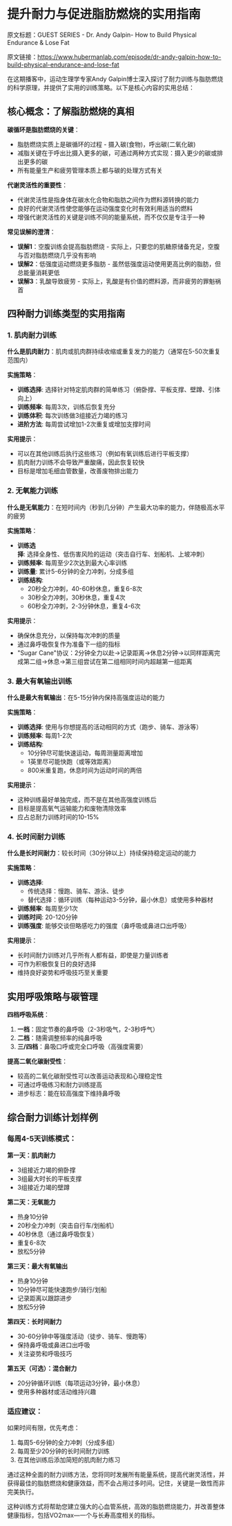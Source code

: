 # 提升耐力与促进脂肪燃烧的实用指南

原文标题：GUEST SERIES - Dr. Andy Galpin- How to Build Physical Endurance & Lose Fat

原文链接：https://www.hubermanlab.com/episode/dr-andy-galpin-how-to-build-physical-endurance-and-lose-fat

<YouTube videoId="oNkDA2F7CjM" />

在这期播客中，运动生理学专家Andy Galpin博士深入探讨了耐力训练与脂肪燃烧的科学原理，并提供了实用的训练策略。以下是核心内容的实用总结：

## 核心概念：了解脂肪燃烧的真相

**碳循环是脂肪燃烧的关键**：
- 脂肪燃烧实质上是碳循环的过程 - 摄入碳(食物)，呼出碳(二氧化碳)
- 减脂关键在于呼出比摄入更多的碳，可通过两种方式实现：摄入更少的碳或排出更多的碳
- 所有能量生产和疲劳管理本质上都与碳的处理方式有关

**代谢灵活性的重要性**：
- 代谢灵活性是指身体在碳水化合物和脂肪之间作为燃料源转换的能力
- 良好的代谢灵活性使您能够在运动强度变化时有效利用适当的燃料
- 增强代谢灵活性的关键是训练不同的能量系统，而不仅仅是专注于一种

**常见误解的澄清**：
- **误解1**：空腹训练会提高脂肪燃烧 - 实际上，只要您的肌糖原储备充足，空腹与否对脂肪燃烧几乎没有影响
- **误解2**：低强度运动燃烧更多脂肪 - 虽然低强度运动使用更高比例的脂肪，但总能量消耗更低
- **误解3**：乳酸导致疲劳 - 实际上，乳酸是有价值的燃料源，而非疲劳的罪魁祸首

## 四种耐力训练类型的实用指南

### 1. 肌肉耐力训练

**什么是肌肉耐力**：肌肉或肌肉群持续收缩或重复发力的能力（通常在5-50次重复范围内）

**实施策略**：
- **训练选择**: 选择针对特定肌肉群的简单练习（俯卧撑、平板支撑、壁蹲、引体向上）
- **训练频率**: 每周3次，训练后恢复充分
- **训练体积**: 每次训练做3组接近力竭的练习
- **进阶方法**: 每周尝试增加1-2次重复或增加支撑时间

**实用提示**：
- 可以在其他训练后执行这些练习（例如有氧训练后进行平板支撑）
- 肌肉耐力训练不会导致严重酸痛，因此恢复较快
- 目标是增加毛细血管数量，改善废物排出能力

### 2. 无氧能力训练

**什么是无氧能力**：在短时间内（秒到几分钟）产生最大功率的能力，伴随极高水平的疲劳

**实施策略**：
- **训练选择**: 选择全身性、低伤害风险的运动（突击自行车、划船机、上坡冲刺）
- **训练频率**: 每周至少2次达到最大心率训练
- **训练量**: 累计5-6分钟的全力冲刺，分成多组
- **训练结构**: 
  * 20秒全力冲刺，40-60秒休息，重复6-8次
  * 30秒全力冲刺，30秒休息，重复4次
  * 60秒全力冲刺，2-3分钟休息，重复4-6次

**实用提示**：
- 确保休息充分，以保持每次冲刺的质量
- 通过鼻呼吸恢复作为准备下一组的指标
- "Sugar Cane"协议：2分钟全力以赴→记录距离→休息2分钟→以同样距离完成第二组→休息→第三组尝试在第二组相同时间内超越第一组距离

### 3. 最大有氧输出训练

**什么是最大有氧输出**：在5-15分钟内保持高强度运动的能力

**实施策略**：
- **训练选择**: 使用与你想提高的活动相同的方式（跑步、骑车、游泳等）
- **训练频率**: 每周1-2次
- **训练结构**: 
  * 10分钟尽可能快速运动，每周测量距离增加
  * 1英里尽可能快跑（或等效距离）
  * 800米重复跑，休息时间为运动时间的两倍

**实用提示**：
- 这种训练最好单独完成，而不是在其他高强度训练后
- 目标是提高氧气运输能力和废物清除效率
- 应占总耐力训练时间的10-15%

### 4. 长时间耐力训练

**什么是长时间耐力**：较长时间（30分钟以上）持续保持稳定运动的能力

**实施策略**：
- **训练选择**: 
  * 传统选择：慢跑、骑车、游泳、徒步
  * 替代选择：循环训练（每种运动3-5分钟，最小休息）或使用多种器材
- **训练频率**: 每周至少1次
- **训练时间**: 20-120分钟
- **训练强度**: 能够交谈但略感吃力的强度（鼻呼吸或鼻进口出呼吸）

**实用提示**：
- 长时间耐力训练对几乎所有人都有益，即使是力量训练者
- 可作为积极恢复日的良好选择
- 维持良好姿势和呼吸技巧至关重要

## 实用呼吸策略与碳管理

**四档呼吸系统**：
1. **一档**：固定节奏的鼻呼吸（2-3秒吸气，2-3秒呼气）
2. **二档**：随需调整频率的纯鼻呼吸
3. **三/四档**：鼻吸口呼或完全口呼吸（高强度需要）

**提高二氧化碳耐受性**：
- 较高的二氧化碳耐受性可以改善运动表现和心理稳定性
- 可通过呼吸练习和耐力训练提高
- 进步标志：能在较高强度下维持鼻呼吸

## 综合耐力训练计划样例

### 每周4-5天训练模式：

**第一天：肌肉耐力**
- 3组接近力竭的俯卧撑
- 3组最大时长的平板支撑
- 3组接近力竭的壁蹲

**第二天：无氧能力**
- 热身10分钟
- 20秒全力冲刺（突击自行车/划船机）
- 40秒休息（通过鼻呼吸恢复）
- 重复6-8次
- 放松5分钟

**第三天：最大有氧输出**
- 热身10分钟
- 10分钟尽可能快速跑步/骑行/划船
- 记录距离以跟踪进步
- 放松5分钟

**第四天：长时间耐力**
- 30-60分钟中等强度活动（徒步、骑车、慢跑等）
- 保持鼻呼吸或鼻进口出呼吸
- 关注姿势和呼吸技巧

**第五天（可选）：混合耐力**
- 20分钟循环训练（每项运动3分钟，最小休息）
- 使用多种器材或活动维持兴趣

### 适应建议：

如果时间有限，优先考虑：
1. 每周5-6分钟的全力冲刺（分成多组）
2. 每周至少20分钟的长时间耐力训练
3. 在其他训练后添加简短的肌肉耐力练习

通过这种全面的耐力训练方法，您将同时发展所有能量系统，提高代谢灵活性，并获得最佳的脂肪燃烧和健康效益，而不会占用过多时间。记住，关键是一致性而非完美执行。

这种训练方式将帮助您建立强大的心血管系统，高效的脂肪燃烧能力，并改善整体健康指标，包括VO2max—一个与长寿高度相关的指标。
